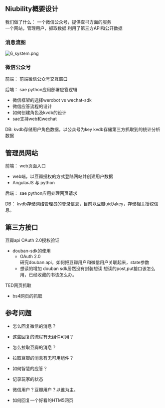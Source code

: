 ## Niubility概要设计

我们做了什么：
一个微信公众号，提供查书方面的服务  
一个网站，管理用户，抓取数据
利用了第三方API和公开数据

### 消息流图

![6_system.png](http://upload-images.jianshu.io/upload_images/20396-6610ced6bdd604c0.png)

### 微信公众号

前端：
前端微信公众号交互窗口

后端：
sae python应用部署应答逻辑  

- 微信框架的选择werobot vs wechat-sdk
- 微信应答流程的设计
- 如何创建角色及kvdb的设计
- sae支持web和wechat

DB:
kvdb存储用户角色数据，以公众号为key
kvdb存储第三方抓取到的统计分析数据


## 管理员网站
前端：
web页面入口

- web端，以豆瓣授权的方式登陆网站并创建用户数据
- AngularJS 与 python

后端：
sae python应用处理网页请求

DB：
kvdb存储网络管理员的登录信息，目前以豆瓣uid为key，存储相关授权信息。


## 第三方接口
豆瓣api OAuth 2.0授权验证 

- douban-sdk的使用
  + OAuth 2.0  
  研究douban api，如何把豆瓣用户和微信用户关联起来，state参数
  + 想读的增加
  douban sdk居然没有封装想读
  想读的post,put接口该怎么用，已经收藏的书该怎么办。  

TED网页抓取

- bs4网页的抓取


## 参考问题

- 怎么回复微信的消息？
- 这些回复的流程有无组件可用？

- 怎么拉取豆瓣的消息？
- 拉取豆瓣的消息有无可用组件？

- 如何智慧的应答？
- 记录玩家的状态

- 微信用户？豆瓣用户？以谁为主。

- 如何回复一个好看的HTM5网页








